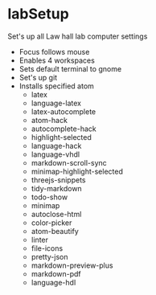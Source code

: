 # labSetup

Set's up all Law hall lab computer settings
* Focus follows mouse
* Enables 4 workspaces
* Sets default terminal to gnome
* Set's up git
* Installs specified atom
  * latex
  * language-latex
  * latex-autocomplete
  * atom-hack
  * autocomplete-hack
  * highlight-selected
  * language-hack
  * language-vhdl
  * markdown-scroll-sync
  * minimap-highlight-selected
  * threejs-snippets
  * tidy-markdown
  * todo-show
  * minimap
  * autoclose-html
  * color-picker
  * atom-beautify
  * linter
  * file-icons
  * pretty-json
  * markdown-preview-plus
  * markdown-pdf
  * language-hdl
